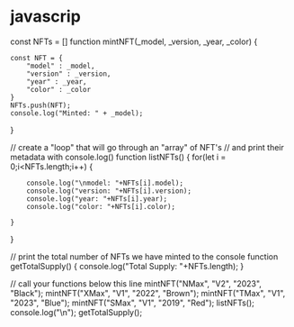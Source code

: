 # javascrip

const NFTs = []
function mintNFT(_model, _version, _year, _color) {
	
	const NFT = {
		"model" : _model,
		"version" : _version,
		"year" : _year,
		"color" : _color
	}
	NFTs.push(NFT);
	console.log("Minted: " + _model);
}

// create a "loop" that will go through an "array" of NFT's
// and print their metadata with console.log()
function listNFTs() {
	for(let i = 0;i<NFTs.length;i++) {
    
		console.log("\nmodel: "+NFTs[i].model);
		console.log("version: "+NFTs[i].version);
		console.log("year: "+NFTs[i].year);
		console.log("color: "+NFTs[i].color);
    
	}

}

// print the total number of NFTs we have minted to the console
function getTotalSupply() {
	console.log("Total Supply: "+NFTs.length);
}

// call your functions below this line
mintNFT("NMax", "V2", "2023", "Black");
mintNFT("XMax", "V1", "2022", "Brown");
mintNFT("TMax", "V1", "2023", "Blue");
mintNFT("SMax", "V1", "2019", "Red");
listNFTs();
console.log("\n");
getTotalSupply();
